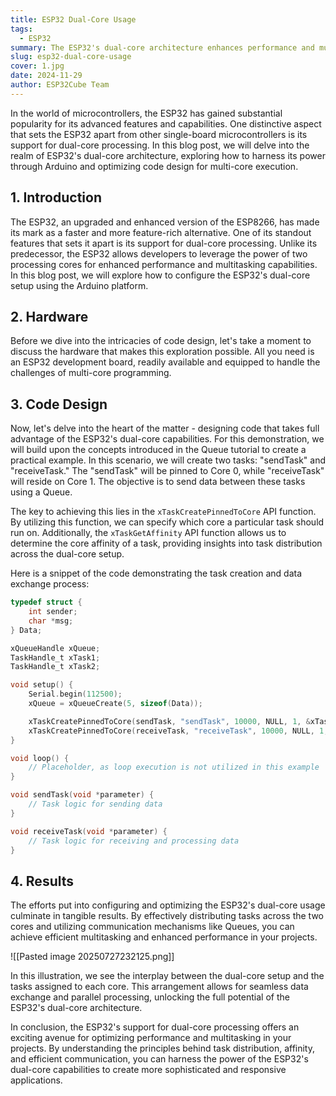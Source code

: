 ```yaml
---
title: ESP32 Dual-Core Usage
tags:
  - ESP32
summary: The ESP32's dual-core architecture enhances performance and multitasking capabilities. In this blog post, we will explore how to configure the ESP32's dual-core setup using the Arduino platform.
slug: esp32-dual-core-usage
cover: 1.jpg
date: 2024-11-29
author: ESP32Cube Team
---
```


In the world of microcontrollers, the ESP32 has gained substantial popularity for its advanced features and capabilities. One distinctive aspect that sets the ESP32 apart from other single-board microcontrollers is its support for dual-core processing. In this blog post, we will delve into the realm of ESP32's dual-core architecture, exploring how to harness its power through Arduino and optimizing code design for multi-core execution.

## 1. Introduction

The ESP32, an upgraded and enhanced version of the ESP8266, has made its mark as a faster and more feature-rich alternative. One of its standout features that sets it apart is its support for dual-core processing. Unlike its predecessor, the ESP32 allows developers to leverage the power of two processing cores for enhanced performance and multitasking capabilities. In this blog post, we will explore how to configure the ESP32's dual-core setup using the Arduino platform.

## 2. Hardware

Before we dive into the intricacies of code design, let's take a moment to discuss the hardware that makes this exploration possible. All you need is an ESP32 development board, readily available and equipped to handle the challenges of multi-core programming.

## 3. Code Design

Now, let's delve into the heart of the matter - designing code that takes full advantage of the ESP32's dual-core capabilities. For this demonstration, we will build upon the concepts introduced in the Queue tutorial to create a practical example. In this scenario, we will create two tasks: "sendTask" and "receiveTask." The "sendTask" will be pinned to Core 0, while "receiveTask" will reside on Core 1. The objective is to send data between these tasks using a Queue.

The key to achieving this lies in the `xTaskCreatePinnedToCore` API function. By utilizing this function, we can specify which core a particular task should run on. Additionally, the `xTaskGetAffinity` API function allows us to determine the core affinity of a task, providing insights into task distribution across the dual-core setup.

Here is a snippet of the code demonstrating the task creation and data exchange process:

```c
typedef struct {
    int sender;
    char *msg;
} Data;

xQueueHandle xQueue;
TaskHandle_t xTask1;
TaskHandle_t xTask2;

void setup() {
    Serial.begin(112500);
    xQueue = xQueueCreate(5, sizeof(Data));

    xTaskCreatePinnedToCore(sendTask, "sendTask", 10000, NULL, 1, &xTask1, 0);
    xTaskCreatePinnedToCore(receiveTask, "receiveTask", 10000, NULL, 1, &xTask2, 1);
}

void loop() {
    // Placeholder, as loop execution is not utilized in this example
}

void sendTask(void *parameter) {
    // Task logic for sending data
}

void receiveTask(void *parameter) {
    // Task logic for receiving and processing data
}

```

## 4. Results

The efforts put into configuring and optimizing the ESP32's dual-core usage culminate in tangible results. By effectively distributing tasks across the two cores and utilizing communication mechanisms like Queues, you can achieve efficient multitasking and enhanced performance in your projects.

![[Pasted image 20250727232125.png]]

In this illustration, we see the interplay between the dual-core setup and the tasks assigned to each core. This arrangement allows for seamless data exchange and parallel processing, unlocking the full potential of the ESP32's dual-core architecture.

In conclusion, the ESP32's support for dual-core processing offers an exciting avenue for optimizing performance and multitasking in your projects. By understanding the principles behind task distribution, affinity, and efficient communication, you can harness the power of the ESP32's dual-core capabilities to create more sophisticated and responsive applications.
